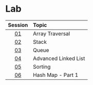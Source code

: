 # Lab

|  Session  | Topic                |
| :-------: | :------------------- |
| [01](01/) | Array Traversal      |
| [02](02/) | Stack                |
| [03](03/) | Queue                |
| [04](04/) | Advanced Linked List |
| [05](05/) | Sorting              |
| [06](06/) | Hash Map - Part 1    |
